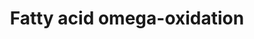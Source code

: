 ---
annotations:
- id: DOID:3146
  parent: genetic disease
  type: Disease Ontology
  value: lipid metabolism disorder
- id: PW:0000642
  parent: classic metabolic pathway
  type: Pathway Ontology
  value: fatty acid degradation pathway
- id: PW:0001253
  parent: classic metabolic pathway
  type: Pathway Ontology
  value: fatty acid omega degradation pathway
- id: PW:0000058
  parent: classic metabolic pathway
  type: Pathway Ontology
  value: fatty acid metabolic pathway
authors:
- Evelo
- MaintBot
- Michiel
- AlexanderPico
- Christine Chichester
- Egonw
- DeSl
- Khanspers
- Eweitz
citedin:
- link: PMC8155553
  title: 'Heterogeneity

    of Lipid and Protein Cartilage Profiles

    Associated with Human Osteoarthritis with or without Type 2 Diabetes

    Mellitus (2021)'
communities:
- ONTOX
description: Dodecanoate, or lauric acid, is found in the fats and oils of both plants
  and animals, especially coconut and palm kernel oil. This pathway shows the degradation
  of dodecanoate leading to beta oxidation. Created by Magali Jaillard, Marijke Vermeer,
  Michiel Adrieans, Ron Schormans and Chris Evelo.  Proteins on this pathway have
  targeted assays available via the [https://assays.cancer.gov/available_assays?wp_id=WP206
  CPTAC Assay Portal]
last-edited: 2021-05-22
ndex: cc6a13e0-8b5f-11eb-9e72-0ac135e8bacf
organisms:
- Homo sapiens
redirect_from:
- /index.php/Pathway:WP206
- /instance/WP206
- /instance/WP206_r117723
revision: r117723
schema-jsonld:
- '@context': https://schema.org/
  '@id': https://wikipathways.github.io/pathways/WP206.html
  '@type': Dataset
  creator:
    '@type': Organization
    name: WikiPathways
  description: Dodecanoate, or lauric acid, is found in the fats and oils of both
    plants and animals, especially coconut and palm kernel oil. This pathway shows
    the degradation of dodecanoate leading to beta oxidation. Created by Magali Jaillard,
    Marijke Vermeer, Michiel Adrieans, Ron Schormans and Chris Evelo.  Proteins on
    this pathway have targeted assays available via the [https://assays.cancer.gov/available_assays?wp_id=WP206
    CPTAC Assay Portal]
  keywords:
  - -OOC-(CH2)10-COO-
  - ADH1A
  - ADH1B
  - ADH1C
  - ADH4
  - ADH6
  - ADH7
  - ALDH1A1
  - ALDH2
  - CH3-(CH2)10-COO-
  - CYP1A1
  - CYP1A2
  - CYP2A6
  - CYP2D6
  - CYP2E1
  - CYP3A4
  - CYP4A11
  - HO-CH-(CH2)10-COO-
  - HOC-(CH2)10-COO-
  license: CC0
  name: Fatty acid omega-oxidation
seo: CreativeWork
title: Fatty acid omega-oxidation
wpid: WP206
---